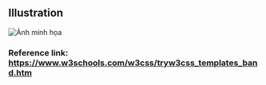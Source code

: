 ## Illustration
![Ảnh minh họa](https://www.w3schools.com/w3css/img_temp_band.jpg)
### Reference link: https://www.w3schools.com/w3css/tryw3css_templates_band.htm
